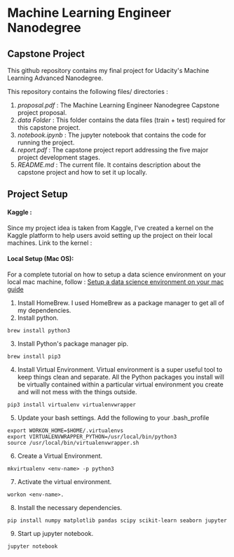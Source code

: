 # Machine Learning Engineer Nanodegree
## Capstone Project

This github repository contains my final project for Udacity's Machine Learning Advanced Nanodegree.

This repository contains the following files/ directories :

1. *proposal.pdf* : The Machine Learning Engineer Nanodegree Capstone project proposal.
2. *data Folder* : This folder contains the data files (train + test) required for this capstone project.
3. *notebook.ipynb* : The jupyter notebook that contains the code for running the project.
4. *report.pdf* : The capstone project report addressing the five major project development stages.
5. *README.md* : The current file. It contains description about the capstone project and how to set it up locally.

## Project Setup
#### Kaggle : 
Since my project idea is taken from Kaggle, I've created a kernel on the Kaggle platform to help users avoid setting up the project on their local machines. Link to the kernel : 

#### Local Setup (Mac OS):
For a complete tutorial on how to setup a data science environment on your local mac machine, follow :
[Setup a data science environment on your mac guide](https://medium.com/@arunponnusamy/setting-up-deep-learning-environment-the-easy-way-on-macos-high-sierra-f1b6331ffc40)

1. Install HomeBrew. I used HomeBrew as a package manager to get all of my dependencies.
2. Install python.
```
brew install python3
```
3. Install Python's package manager pip.
```
brew install pip3
```
4. Install Virtual Environment. Virtual environment is a super useful tool to keep things clean and separate. All the Python packages you install will be virtually contained within a particular virtual environment you create and will not mess with the things outside. 
```
pip3 install virtualenv virtualenvwrapper
```
5. Update your bash settings. Add the following to your .bash_profile
```
export WORKON_HOME=$HOME/.virtualenvs
export VIRTUALENVWRAPPER_PYTHON=/usr/local/bin/python3
source /usr/local/bin/virtualenvwrapper.sh
```
6. Create a Virtual Environment.
```
mkvirtualenv <env-name> -p python3
```
7. Activate the virtual environment.
```
workon <env-name>.
```
8. Install the necessary dependencies.
```
pip install numpy matplotlib pandas scipy scikit-learn seaborn jupyter
```
9. Start up jupyter notebook.
```
jupyter notebook
```












